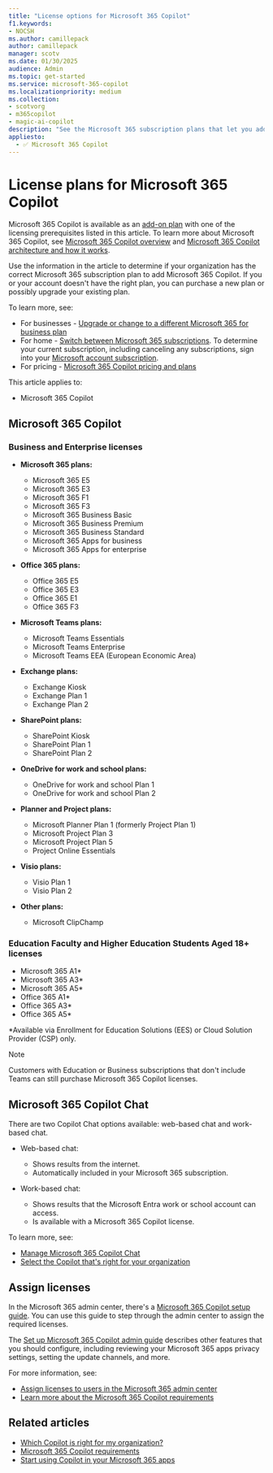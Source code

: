```yaml
---
title: "License options for Microsoft 365 Copilot"
f1.keywords:
- NOCSH
ms.author: camillepack
author: camillepack
manager: scotv
ms.date: 01/30/2025
audience: Admin
ms.topic: get-started
ms.service: microsoft-365-copilot
ms.localizationpriority: medium
ms.collection: 
- scotvorg
- m365copilot
- magic-ai-copilot
description: "See the Microsoft 365 subscription plans that let you add-on Microsoft 365 Copilot licenses."
appliesto:
  - ✅ Microsoft 365 Copilot
---
```


# License plans for Microsoft 365 Copilot

Microsoft 365 Copilot is available as an [add-on plan](https://www.microsoft.com/microsoft-365/microsoft-copilot) with one of the licensing prerequisites listed in this article. To learn more about Microsoft 365 Copilot, see [Microsoft 365 Copilot overview](microsoft-365-copilot-overview.md) and [Microsoft 365 Copilot architecture and how it works](microsoft-365-copilot-architecture.md).

Use the information in the article to determine if your organization has the correct Microsoft 365 subscription plan to add Microsoft 365 Copilot. If you or your account doesn't have the right plan, you can purchase a new plan or possibly upgrade your existing plan.

To learn more, see:

- For businesses - [Upgrade or change to a different Microsoft 365 for business plan](/microsoft-365/commerce/subscriptions/upgrade-to-different-plan)
- For home - [Switch between Microsoft 365 subscriptions](https://support.microsoft.com/office/switch-between-microsoft-365-subscriptions-3fcc1efc-2722-427f-8efa-db94b9b0a36b). To determine your current subscription, including canceling any subscriptions, sign into your [Microsoft account subscription](https://account.microsoft.com/services).
- For pricing - [Microsoft 365 Copilot pricing and plans](https://www.microsoft.com/en-us/microsoft-365/copilot)

This article applies to:

- Microsoft 365 Copilot

## Microsoft 365 Copilot

### Business and Enterprise licenses

- **Microsoft 365 plans:**
  - Microsoft 365 E5
  - Microsoft 365 E3
  - Microsoft 365 F1
  - Microsoft 365 F3
  - Microsoft 365 Business Basic
  - Microsoft 365 Business Premium
  - Microsoft 365 Business Standard
  - Microsoft 365 Apps for business
  - Microsoft 365 Apps for enterprise

- **Office 365 plans:**
  - Office 365 E5
  - Office 365 E3
  - Office 365 E1
  - Office 365 F3

- **Microsoft Teams plans:**
  - Microsoft Teams Essentials
  - Microsoft Teams Enterprise
  - Microsoft Teams EEA (European Economic Area)

- **Exchange plans:**
  - Exchange Kiosk
  - Exchange Plan 1
  - Exchange Plan 2

- **SharePoint plans:**
  - SharePoint Kiosk
  - SharePoint Plan 1
  - SharePoint Plan 2

- **OneDrive for work and school plans:**
  - OneDrive for work and school Plan 1
  - OneDrive for work and school Plan 2

- **Planner and Project plans:**
  - Microsoft Planner Plan 1 (formerly Project Plan 1)
  - Microsoft Project Plan 3
  - Microsoft Project Plan 5
  - Project Online Essentials

- **Visio plans:**
  - Visio Plan 1
  - Visio Plan 2

- **Other plans:**
  - Microsoft ClipChamp

### Education Faculty and Higher Education Students Aged 18+ licenses

- Microsoft 365 A1*
- Microsoft 365 A3*
- Microsoft 365 A5*
- Office 365 A1*
- Office 365 A3*
- Office 365 A5*

*Available via Enrollment for Education Solutions (EES) or Cloud Solution Provider (CSP) only.

> [!NOTE]
> Customers with Education or Business subscriptions that don't include Teams can still purchase Microsoft 365 Copilot licenses.

## Microsoft 365 Copilot Chat

There are two Copilot Chat options available: web-based chat and work-based chat.

- Web-based chat:

  - Shows results from the internet.
  - Automatically included in your Microsoft 365 subscription.

- Work-based chat:

  - Shows results that the Microsoft Entra work or school account can access.
  - Is available with a Microsoft 365 Copilot license.

To learn more, see:

- [Manage Microsoft 365 Copilot Chat](/copilot/manage)
- [Select the Copilot that's right for your organization](which-copilot-for-your-organization.md)

## Assign licenses

In the Microsoft 365 admin center, there's a [Microsoft 365 Copilot setup guide](https://admin.microsoft.com/Adminportal/Home?Q=learndocs#/modernonboarding/microsoft365copilotsetupguide). You can use this guide to step through the admin center to assign the required licenses.

The [Set up Microsoft 365 Copilot admin guide](microsoft-365-copilot-setup.md) describes other features that you should configure, including reviewing your Microsoft 365 apps privacy settings, setting the update channels, and more.

For more information, see:

- [Assign licenses to users in the Microsoft 365 admin center](/microsoft-365/admin/manage/assign-licenses-to-users)
- [Learn more about the Microsoft 365 Copilot requirements](microsoft-365-copilot-requirements.md)

## Related articles

- [Which Copilot is right for my organization?](which-copilot-for-your-organization.md)
- [Microsoft 365 Copilot requirements](microsoft-365-copilot-requirements.md)
- [Start using Copilot in your Microsoft 365 apps](https://copilot.cloud.microsoft/prompts)
